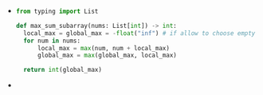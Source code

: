 - ```python
  from typing import List
  
  def max_sum_subarray(nums: List[int]) -> int:
    local_max = global_max = -float("inf") # if allow to choose empty subarray, then set to 0
    for num in nums:
        local_max = max(num, num + local_max)
        global_max = max(global_max, local_max)
  
    return int(global_max)
  ```
-